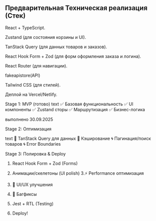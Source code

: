## Предварительная Техническая реализация (Стек)

React + TypeScript.

Zustand (для состояния корзины и UI).

TanStack Query (для данных товаров и заказов).

React Hook Form + Zod (для форм оформления заказа и логина).

React Router (для навигации).

fakeapistore(API)

Tailwind CSS (для стилей).

Деплой на Vercel/Netlify.

Stage 1: MVP (готово)
text
✅ Базовая функциональность
✅ UI компоненты
✅ Zustand сторы
✅ Маршрутизация
✅ Бизнес-логика

выполнено 30.09.2025

Stage 2: Оптимизация

text
🔄 TanStack Query для данных
🔄 Кэширование
🌀 Пагинация/поиск товаров
🌀 Error Boundaries

Stage 3: Полировка & Deploy

1. React Hook Form + Zod (Forms)
2. Анимации/скелетоны (UI polish)
   3.⚡ Performance оптимизация
3. 🎨 UI/UX улучшения
4. 🐛 Багфиксы
5. Jest + RTL (Testing)

6. Deploy!
